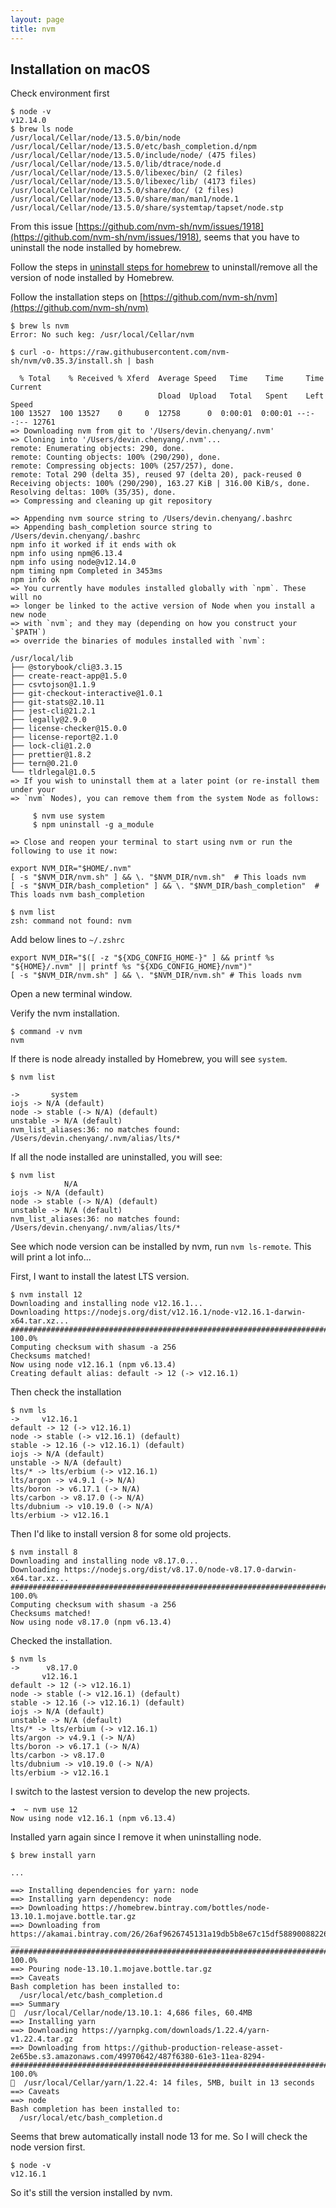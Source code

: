 ```yaml
---
layout: page
title: nvm
---
```


## Installation on macOS

Check environment first

```
$ node -v
v12.14.0
$ brew ls node
/usr/local/Cellar/node/13.5.0/bin/node
/usr/local/Cellar/node/13.5.0/etc/bash_completion.d/npm
/usr/local/Cellar/node/13.5.0/include/node/ (475 files)
/usr/local/Cellar/node/13.5.0/lib/dtrace/node.d
/usr/local/Cellar/node/13.5.0/libexec/bin/ (2 files)
/usr/local/Cellar/node/13.5.0/libexec/lib/ (4173 files)
/usr/local/Cellar/node/13.5.0/share/doc/ (2 files)
/usr/local/Cellar/node/13.5.0/share/man/man1/node.1
/usr/local/Cellar/node/13.5.0/share/systemtap/tapset/node.stp
```

From this issue [https://github.com/nvm-sh/nvm/issues/1918](https://github.com/nvm-sh/nvm/issues/1918), seems that you have to uninstall the node installed by homebrew.

Follow the steps in [uninstall steps for homebrew](/dev/nodejs/nodejs-macos-install.html) to uninstall/remove all the version of node installed by Homebrew.

Follow the installation steps on [https://github.com/nvm-sh/nvm](https://github.com/nvm-sh/nvm)

```
$ brew ls nvm
Error: No such keg: /usr/local/Cellar/nvm
```

```
$ curl -o- https://raw.githubusercontent.com/nvm-sh/nvm/v0.35.3/install.sh | bash

  % Total    % Received % Xferd  Average Speed   Time    Time     Time  Current
                                 Dload  Upload   Total   Spent    Left  Speed
100 13527  100 13527    0     0  12758      0  0:00:01  0:00:01 --:--:-- 12761
=> Downloading nvm from git to '/Users/devin.chenyang/.nvm'
=> Cloning into '/Users/devin.chenyang/.nvm'...
remote: Enumerating objects: 290, done.
remote: Counting objects: 100% (290/290), done.
remote: Compressing objects: 100% (257/257), done.
remote: Total 290 (delta 35), reused 97 (delta 20), pack-reused 0
Receiving objects: 100% (290/290), 163.27 KiB | 316.00 KiB/s, done.
Resolving deltas: 100% (35/35), done.
=> Compressing and cleaning up git repository

=> Appending nvm source string to /Users/devin.chenyang/.bashrc
=> Appending bash_completion source string to /Users/devin.chenyang/.bashrc
npm info it worked if it ends with ok
npm info using npm@6.13.4
npm info using node@v12.14.0
npm timing npm Completed in 3453ms
npm info ok
=> You currently have modules installed globally with `npm`. These will no
=> longer be linked to the active version of Node when you install a new node
=> with `nvm`; and they may (depending on how you construct your `$PATH`)
=> override the binaries of modules installed with `nvm`:

/usr/local/lib
├── @storybook/cli@3.3.15
├── create-react-app@1.5.0
├── csvtojson@1.1.9
├── git-checkout-interactive@1.0.1
├── git-stats@2.10.11
├── jest-cli@21.2.1
├── legally@2.9.0
├── license-checker@15.0.0
├── license-report@2.1.0
├── lock-cli@1.2.0
├── prettier@1.8.2
├── tern@0.21.0
└── tldrlegal@1.0.5
=> If you wish to uninstall them at a later point (or re-install them under your
=> `nvm` Nodes), you can remove them from the system Node as follows:

     $ nvm use system
     $ npm uninstall -g a_module

=> Close and reopen your terminal to start using nvm or run the following to use it now:

export NVM_DIR="$HOME/.nvm"
[ -s "$NVM_DIR/nvm.sh" ] && \. "$NVM_DIR/nvm.sh"  # This loads nvm
[ -s "$NVM_DIR/bash_completion" ] && \. "$NVM_DIR/bash_completion"  # This loads nvm bash_completion
```

```
$ nvm list
zsh: command not found: nvm
```

Add below lines to `~/.zshrc`

```
export NVM_DIR="$([ -z "${XDG_CONFIG_HOME-}" ] && printf %s "${HOME}/.nvm" || printf %s "${XDG_CONFIG_HOME}/nvm")"
[ -s "$NVM_DIR/nvm.sh" ] && \. "$NVM_DIR/nvm.sh" # This loads nvm
```

Open a new terminal window.

Verify the nvm installation.

```
$ command -v nvm
nvm
```

If there is node already installed by Homebrew, you will see `system`.

```
$ nvm list

->       system
iojs -> N/A (default)
node -> stable (-> N/A) (default)
unstable -> N/A (default)
nvm_list_aliases:36: no matches found: /Users/devin.chenyang/.nvm/alias/lts/*
```

If all the node installed are uninstalled, you will see:

```
$ nvm list
            N/A
iojs -> N/A (default)
node -> stable (-> N/A) (default)
unstable -> N/A (default)
nvm_list_aliases:36: no matches found: /Users/devin.chenyang/.nvm/alias/lts/*
```

See which node version can be installed by nvm, run `nvm ls-remote`. This will print a lot info...

First, I want to install the latest LTS version.

```
$ nvm install 12
Downloading and installing node v12.16.1...
Downloading https://nodejs.org/dist/v12.16.1/node-v12.16.1-darwin-x64.tar.xz...
######################################################################## 100.0%
Computing checksum with shasum -a 256
Checksums matched!
Now using node v12.16.1 (npm v6.13.4)
Creating default alias: default -> 12 (-> v12.16.1)
```

Then check the installation

```
$ nvm ls
->     v12.16.1
default -> 12 (-> v12.16.1)
node -> stable (-> v12.16.1) (default)
stable -> 12.16 (-> v12.16.1) (default)
iojs -> N/A (default)
unstable -> N/A (default)
lts/* -> lts/erbium (-> v12.16.1)
lts/argon -> v4.9.1 (-> N/A)
lts/boron -> v6.17.1 (-> N/A)
lts/carbon -> v8.17.0 (-> N/A)
lts/dubnium -> v10.19.0 (-> N/A)
lts/erbium -> v12.16.1
```

Then I'd like to install version 8 for some old projects.

```
$ nvm install 8
Downloading and installing node v8.17.0...
Downloading https://nodejs.org/dist/v8.17.0/node-v8.17.0-darwin-x64.tar.xz...
######################################################################## 100.0%
Computing checksum with shasum -a 256
Checksums matched!
Now using node v8.17.0 (npm v6.13.4)
```

Checked the installation.

```
$ nvm ls
->      v8.17.0
       v12.16.1
default -> 12 (-> v12.16.1)
node -> stable (-> v12.16.1) (default)
stable -> 12.16 (-> v12.16.1) (default)
iojs -> N/A (default)
unstable -> N/A (default)
lts/* -> lts/erbium (-> v12.16.1)
lts/argon -> v4.9.1 (-> N/A)
lts/boron -> v6.17.1 (-> N/A)
lts/carbon -> v8.17.0
lts/dubnium -> v10.19.0 (-> N/A)
lts/erbium -> v12.16.1
```

I switch to the lastest version to develop the new projects.

```
➜  ~ nvm use 12
Now using node v12.16.1 (npm v6.13.4)
```

Installed yarn again since I remove it when uninstalling node.

```
$ brew install yarn

...

==> Installing dependencies for yarn: node
==> Installing yarn dependency: node
==> Downloading https://homebrew.bintray.com/bottles/node-13.10.1.mojave.bottle.tar.gz
==> Downloading from https://akamai.bintray.com/26/26af9626745131a19db5b8e67c15df58890088226680e4f80169acf941b8605d?__
######################################################################## 100.0%
==> Pouring node-13.10.1.mojave.bottle.tar.gz
==> Caveats
Bash completion has been installed to:
  /usr/local/etc/bash_completion.d
==> Summary
🍺  /usr/local/Cellar/node/13.10.1: 4,686 files, 60.4MB
==> Installing yarn
==> Downloading https://yarnpkg.com/downloads/1.22.4/yarn-v1.22.4.tar.gz
==> Downloading from https://github-production-release-asset-2e65be.s3.amazonaws.com/49970642/487f6380-61e3-11ea-8294-
######################################################################## 100.0%
🍺  /usr/local/Cellar/yarn/1.22.4: 14 files, 5MB, built in 13 seconds
==> Caveats
==> node
Bash completion has been installed to:
  /usr/local/etc/bash_completion.d
```

Seems that brew automatically install node 13 for me. So I will check the node version first.

```
$ node -v
v12.16.1
```

So it's still the version installed by nvm.
